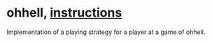 # ohhell, [instructions](https://docs.google.com/document/d/11rwDMXodqlxAjYlOyWvYiwVKjMB7jzeUtDFrYnAkct8/edit?usp=sharing)

Implementation of a playing strategy for a player at a game of ohhell.
